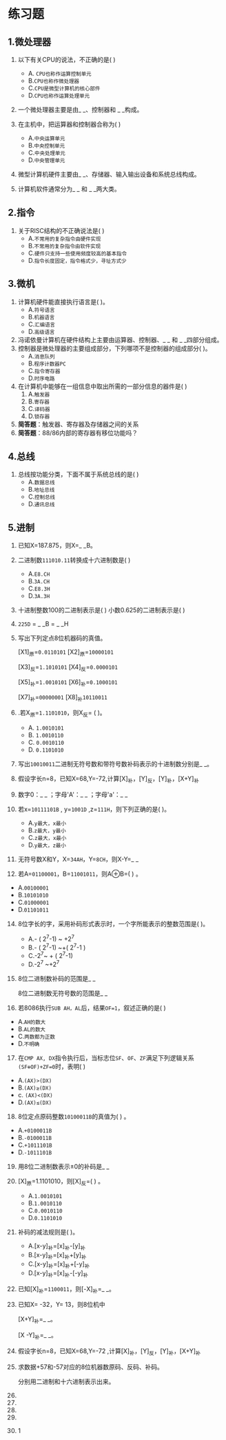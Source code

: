 # 练习题

## 1.微处理器

1. 以下有关CPU的说法，不正确的是( )

	- A. `CPU也称作运算控制单元`
	- B.`CPU也称作微处理器`
	- C.`CPU是微型计算机的核心部件`
	- D.`CPU也称作运算处理单元`
2. 一个微处理器主要是由_   _、控制器和  _   _构成。
3. 在主机中，把运算器和控制器合称为( )
   - A.`中央运算单元`
   - B.`中央控制单元`
   - C.`中央处理单元`
   - D.`中央管理单元`
4. 微型计算机硬件主要由_   _、存储器、输入输出设备和系统总线构成。
5. 计算机软件通常分为_   _ 和 _   _两大类。

## 2.指令

1. 关于RISC结构的不正确说法是( )
   - A.`不常用的复杂指令由硬件实现`
   - B.`不常用的复杂指令由软件实现`
   - C.`硬件只支持一些使用频度较高的基本指令`
   - D.`指令长度固定，指令格式少，寻址方式少`

## 3.微机

1. 计算机硬件能直接执行语言是( )。
   - A.`符号语言`
   - B.`机器语言`
   - C.`汇编语言`
   - D.`高级语言`
2. 冯诺依曼计算机在硬件结构上主要由运算器、控制器、_   _ 和 _   _四部分组成。
3. 控制器是微处理器的主要组成部分，下列哪项不是控制器的组成部分( )。
   - A.`消息队列`
   - B.`程序计数器PC`
   - C.`指令寄存器`
   - D.`时序电路`
4. 在计算机中能够在一组信息中取出所需的一部分信息的器件是( )
   1. A.`触发器`
   2. B.`寄存器`
   3. C.`译码器`
   4. D.`锁存器`
5. **简答题**：触发器、寄存器及存储器之间的关系 
6. **简答题**：88/86内部的寄存器有移位功能吗？ 

## 4.总线

1. 总线按功能分类，下面不属于系统总线的是( )
   - A.`数据总线`
   - B.`地址总线`
   - C.`控制总线`
   - D.`通讯总线`

## 5.进制

1. 已知X=187.875，则X=_   _B。

2. 二进制数`111010.11`转换成十六进制数是( )
   
   - A.`E8.CH`
   - B.`3A.CH`
   - C.`E8.3H`
   - D.`3A.3H`
   
3. 十进制整数100的二进制表示是( )
   小数0.625的二进制表示是( )

4. `225D` = _   _B =  _   _H

6. 写出下列定点8位机器码的真值。 

   [X1]<sub>原</sub>=`0.0110101` [X2]<sub>原</sub>=`10000101`

   [X3]<sub>反</sub>=`1.1010101` [X4]<sub>反</sub>=`0.0000101`

   [X5]<sub>补</sub>=`1.0010101` [X6]<sub>补</sub>=`0.1000101`

   [X7]<sub>补</sub>=`00000001`  [X8]<sub>补</sub>`10110011`

7. .若X<sub>原</sub>=`1.1101010`，则X<sub>反</sub>= ( )。
   - A. `1.0010101`
   - B. `1.0010110`
   - C. `0.0010110`
   - D. `0.1101010`

8. 写出`10010011`二进制无符号数和带符号数补码表示的十进制数分别是_   _。

9. 假设字长n=8，已知X=68,Y=-72,计算[X]<sub>补</sub>，[Y]<sub>反</sub>，[Y]<sub>补</sub>，[X+Y]<sub>补</sub> 

10. 数字0：_  _ ；字母'A'：_   _ ；字母'a'：_   _

11. 若x=`10111101B` , y=`1001D` ,z=`111H`，则下列正确的是( )。

    - A.`y最大，x最小`
    - B.`z最大，y最小`
    - C.`z最大，x最小`
    - D.`y最大，z最小`


12. 无符号数X和Y，X=`34AH`，Y=`8CH`，则X-Y=_   _

13. 若A=`01100001`，B=`11001011`，则A⊕B=( ) 。

- A.`00100001`
- B.`10101010`
- C.`01000001`
- D.`01101011`

14. 8位字长的字，采用补码形式表示时，一个字所能表示的整数范围是( )。

    - A.- ( 2<sup>7</sup>-1) ~ +2<sup>7</sup>
    - B.- ( 2<sup>7</sup>-1) ~+( 2<sup>7</sup>-1 )
    - C.-2<sup>7</sup>~ + ( 2<sup>7</sup>-1)
    - D.-2<sup>7</sup> ~+2<sup>7</sup>

15. 8位二进制数补码的范围是_   _

    8位二进制数无符号数的范围是_   _

16. 若8086执行`SUB AH，AL`后，结果`OF=1`，叙述正确的是( )

- A.`AH的数大`
- B.`AL的数大`
- C.`两数都为正数`
- D.`不明确`

17. 在`CMP AX, DX`指令执行后，当标志位`SF`、`OF`、`ZF`满足下列逻辑关系`(SF⊕OF)+ZF=0`时，表明( )

- A.`(AX)>(DX)`
- B.`(AX)≥(DX)`
- c. `(AX)<(DX)`
- D.`(AX)≤(DX)`

18. 8位定点原码整数`10100011B`的真值为( ) 。

- A.`+0100011B`
- B.`-0100011B`
- C.`+1011101B`
- D.`-1011101B`


19. 用8位二进制数表示±0的补码是_ _

20. [X]<sub>原</sub>=1.1101010，则[X]<sub>反</sub>=( ) 。

    - A.`1.0010101`
    - B.`1.0010110`
    - C.`0.0010110`
    - D.`0.1101010`

21. 补码的减法规则是( )。

    - A.[x-y]<sub>补</sub>=[x]<sub>补</sub>-[y]<sub>补</sub>
    - B.[x-y]<sub>补</sub>=[x]<sub>补</sub>+[y]<sub>补</sub>
    - C.[x-y]<sub>补</sub>=[x]<sub>补</sub>+[-y]<sub>补</sub>
    - D.[x-y]<sub>补</sub>=[x]<sub>补</sub>-[-y]<sub>补</sub>

22. 已知[X]<sub>补</sub>=`1100011`，则[-X]<sub>补</sub>=_ _。

23. 已知X= -32，Y= 13，则8位机中

    [X+Y]<sub>补</sub>=_ _。

    [X -Y]<sub>补</sub>=_ _。

24. 假设字长n=8，已知X=68,Y=-72 ,计算[X]<sub>补</sub>，[Y]<sub>反</sub>，[Y]<sub>补</sub>，[X+Y]<sub>补</sub>

25. 求数据+57和-57对应的8位机器数原码、反码、补码。

    分别用二进制和十六进制表示出来。

26. 

27. 

28. 

29. 

30. 1
